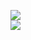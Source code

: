 [![](https://img.shields.io/badge/Made%20With-Github%20Spray-lightgrey.svg?style=for-the-badge&logo=github)](https://github.com/Annihil/github-spray#1668)  
[![](https://i.imgur.com/2DrTn0Z.gif)](https://github.com/Annihil/github-spray)